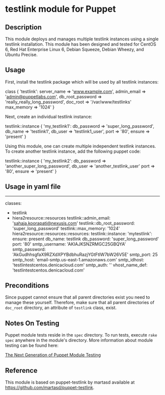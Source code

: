 # testlink module for Puppet 

## Description

This module deploys and manages multiple testlink instances using a single testlink installation. This module has been designed and tested for CentOS 6, Red Hat Enterprise Linux 6, Debian Squeeze, Debian Wheezy, and Ubuntu Precise.

## Usage

First, install the testlink package which will be used by all testlink instances:

  class { 'testlink':
    server_name      => 'www.example.com',
    admin_email      => 'admin@puppetlabs.com',
    db_root_password => 'really_really_long_password',
    doc_root         => '/var/www/testlinks'
    max_memory       => '1024'
  }
    
Next, create an individual testlink instance:

  testlink::instance { 'my_testlink1':
    db_password => 'super_long_password',
    db_name     => 'testlink1',
    db_user     => 'testlink1_user',
    port        => '80',
    ensure      => 'present'
  }

Using this module, one can create multiple independent testlink instances. To create another testlink instance, add the following puppet code:

  testlink::instance { 'my_testlink2':
    db_password => 'another_super_long_password',
    db_user     => 'another_testlink_user'
    port        => '80',
    ensure      => 'present'
  }

## Usage in yaml file

---
classes:
  - testlink
  - hiera2resource::resources
testlink::admin_email: 'sahaja.koorapati@nexusis.com'
testlink::db_root_password: 'super_long_password'
testlink::max_memory: '1024'
hiera2resource::resources::resources:
  testlink::instance:
      'mytestlink':
        ensure: present
        db_name: testlink
        db_password: 'super_long_password'
        port: '80'
        smtp_username: 'AKIAJKSNZRMGC25GBQYA'
        smtp_password: 'AkGudhhsgfaX9RZXdXPYBdbhuRazjYGtFtIW7bW26V5E'
        smtp_port: 25
        smtp_host: 'email-smtp.us-east-1.amazonaws.com'
        smtp_idhost: 'testlintestcentos.denicacloud.com'
        smtp_auth: ''
        vhost_name_def: 'testlintestcentos.denicacloud.com'


## Preconditions

Since puppet cannot ensure that all parent directories exist you need to
manage these yourself. Therefore, make sure that all parent directories of
`doc_root` directory, an attribute of `testlink` class, exist.

## Notes On Testing

Puppet module tests reside in the `spec` directory. To run tests, execute 
`rake spec` anywhere in the module's directory. More information about module 
testing can be found here:

[The Next Generation of Puppet Module Testing](http://puppetlabs.com/blog/the-next-generation-of-puppet-module-testing)

## Reference

This module is based on puppet-testlink by martasd available at
https://github.com/martasd/puppet-testlink.
